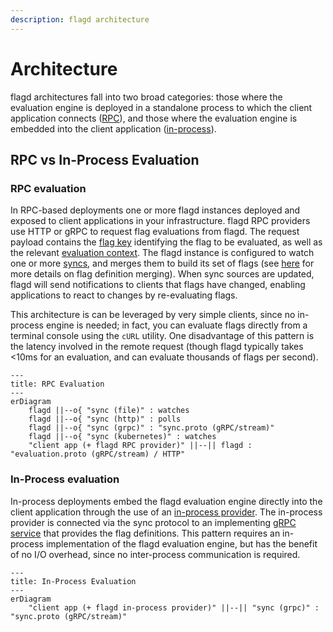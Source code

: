 ```yaml
---
description: flagd architecture
---
```


# Architecture

flagd architectures fall into two broad categories: those where the evaluation engine is deployed in a standalone process to which the client application connects ([RPC](#rpc-evaluation)), and those where the evaluation engine is embedded into the client application ([in-process](#in-process-evaluation)).

## RPC vs In-Process Evaluation

### RPC evaluation

In RPC-based deployments one or more flagd instances deployed and exposed to client applications in your infrastructure.
flagd RPC providers use HTTP or gRPC to request flag evaluations from flagd.
The request payload contains the [flag key](https://openfeature.dev/specification/glossary#flag-key) identifying the flag to be evaluated, as well as the relevant [evaluation context](https://openfeature.dev/specification/glossary#evaluation-context).
The flagd instance is configured to watch one or more [syncs](./concepts/syncs.md), and merges them to build its set of flags (see [here](./concepts/syncs.md#merging) for more details on flag definition merging).
When sync sources are updated, flagd will send notifications to clients that flags have changed, enabling applications to react to changes by re-evaluating flags.

This architecture is can be leveraged by very simple clients, since no in-process engine is needed; in fact, you can evaluate flags directly from a terminal console using the `cURL` utility.
One disadvantage of this pattern is the latency involved in the remote request (though flagd typically takes  <10ms for an evaluation, and can evaluate thousands of flags per second).

```mermaid
---
title: RPC Evaluation
---
erDiagram
    flagd ||--o{ "sync (file)" : watches
    flagd ||--o{ "sync (http)" : polls
    flagd ||--o{ "sync (grpc)" : "sync.proto (gRPC/stream)"
    flagd ||--o{ "sync (kubernetes)" : watches
    "client app (+ flagd RPC provider)" ||--|| flagd : "evaluation.proto (gRPC/stream) / HTTP"
```

### In-Process evaluation

In-process deployments embed the flagd evaluation engine directly into the client application through the use of an [in-process provider](./installation.md#in-process).
The in-process provider is connected via the sync protocol to an implementing [gRPC service](./concepts/syncs.md#grpc-sync) that provides the flag definitions.
This pattern requires an in-process implementation of the flagd evaluation engine, but has the benefit of no I/O overhead, since no inter-process communication is required.

```mermaid
---
title: In-Process Evaluation
---
erDiagram
    "client app (+ flagd in-process provider)" ||--|| "sync (grpc)" : "sync.proto (gRPC/stream)"
```

<!-- TODO: add link to sync protocol reference entry -->
<!-- TODO: we might want a dedicated Kubernetes section here eventually to talk about the specifics of the K8s implementation -->